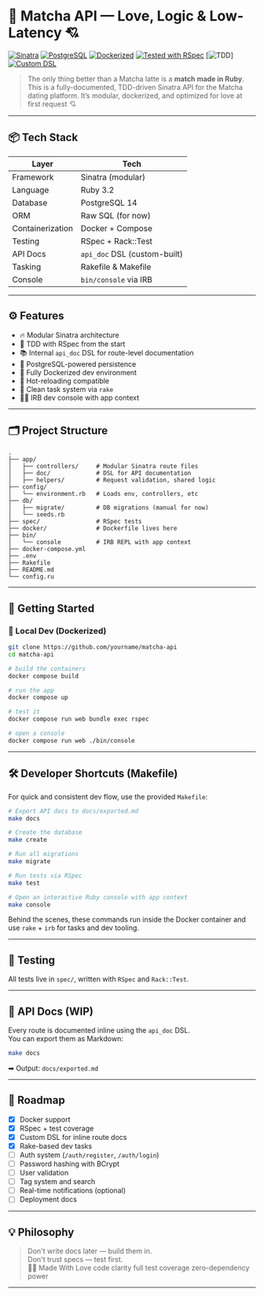 # 🧪 Matcha API — Love, Logic & Low-Latency 💘

[![Sinatra](https://img.shields.io/badge/Made%20with-Sinatra-ff69b4?logo=sinatra)](http://sinatrarb.com/)
[![PostgreSQL](https://img.shields.io/badge/Database-PostgreSQL-336791?logo=postgresql)](https://www.postgresql.org/)
[![Dockerized](https://img.shields.io/badge/Dockerized-Yes-blue?logo=docker)](https://www.docker.com/)
[![Tested with RSpec](https://img.shields.io/badge/Tested%20with-RSpec-ff4155?logo=ruby)](https://rspec.info/)
[![TDD](https://img.shields.io/badge/TDD-Driven-%23cc0066?logo=testing-library)]
[![Custom DSL](https://img.shields.io/badge/DSL-api_doc-%23bada55)]()

> The only thing better than a Matcha latte is a **match made in Ruby**.  
> This is a fully-documented, TDD-driven Sinatra API for the Matcha dating platform. It’s modular, dockerized, and optimized for love at first request 💘

---

## 📦 Tech Stack

| Layer | Tech |
|-------|------|
| Framework | Sinatra (modular) |
| Language | Ruby 3.2 |
| Database | PostgreSQL 14 |
| ORM | Raw SQL (for now) |
| Containerization | Docker + Compose |
| Testing | RSpec + Rack::Test |
| API Docs | `api_doc` DSL (custom-built) |
| Tasking | Rakefile & Makefile |
| Console | `bin/console` via IRB |

---

## ⚙️ Features

- 🔥 Modular Sinatra architecture
- 🧪 TDD with RSpec from the start
- 📚 Internal `api_doc` DSL for route-level documentation
- 🐘 PostgreSQL-powered persistence
- 🐳 Fully Dockerized dev environment
- 🔄 Hot-reloading compatible
- 🧵 Clean task system via `rake`
- 👨‍💻 IRB dev console with app context

---

## 🗂️ Project Structure

```
.
├── app/
│   ├── controllers/     # Modular Sinatra route files
│   ├── doc/             # DSL for API documentation
│   ├── helpers/         # Request validation, shared logic
├── config/
│   └── environment.rb   # Loads env, controllers, etc
├── db/
│   ├── migrate/         # DB migrations (manual for now)
│   └── seeds.rb
├── spec/                # RSpec tests
├── docker/              # Dockerfile lives here
├── bin/
│   └── console          # IRB REPL with app context
├── docker-compose.yml
├── .env
├── Rakefile
├── README.md
└── config.ru
```

---

## 🚀 Getting Started

### 🔧 Local Dev (Dockerized)

```bash
git clone https://github.com/yourname/matcha-api
cd matcha-api

# build the containers
docker compose build

# run the app
docker compose up

# test it
docker compose run web bundle exec rspec

# open a console
docker compose run web ./bin/console
```

---

## 🛠️ Developer Shortcuts (Makefile)

For quick and consistent dev flow, use the provided `Makefile`:

```bash
# Export API docs to docs/exported.md
make docs

# Create the database
make create

# Run all migrations
make migrate

# Run tests via RSpec
make test

# Open an interactive Ruby console with app context
make console
```

Behind the scenes, these commands run inside the Docker container and use `rake` + `irb` for tasks and dev tooling.

---

## 🧪 Testing

All tests live in `spec/`, written with `RSpec` and `Rack::Test`.

---

## 📘 API Docs (WIP)

Every route is documented inline using the `api_doc` DSL.  
You can export them as Markdown:

```bash
make docs
```

➡ Output: `docs/exported.md`

---

## 🎯 Roadmap

- [x] Docker support
- [x] RSpec + test coverage
- [x] Custom DSL for inline route docs
- [x] Rake-based dev tasks
- [ ] Auth system (`/auth/register`, `/auth/login`)
- [ ] Password hashing with BCrypt
- [ ] User validation
- [ ] Tag system and search
- [ ] Real-time notifications (optional)
- [ ] Deployment docs

---

## 💡 Philosophy

> Don't write docs later — build them in.  
> Don't trust specs — test first.  
> 🧙‍♂️ Made With Love
> code clarity
> full test coverage
> zero-dependency power

---

